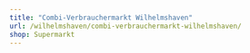```yaml
---
title: "Combi-Verbrauchermarkt Wilhelmshaven"
url: /wilhelmshaven/combi-verbrauchermarkt-wilhelmshaven/
shop: Supermarkt
---
```

